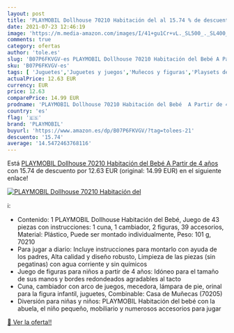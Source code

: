 ```yaml
---
layout: post
title: 'PLAYMOBIL Dollhouse 70210 Habitación del al 15.74 % de descuento'
date: 2021-07-23 12:46:19
image: 'https://m.media-amazon.com/images/I/41+gu1Cr+vL._SL500_._SL400_.jpg'
comments: true
category: ofertas
author: 'tole.es'
slug: 'B07P6FKVGV-es PLAYMOBIL Dollhouse 70210 Habitación del Bebé A Partir de...'
sku: 'B07P6FKVGV-es'
tags: [ 'Juguetes','Juguetes y juegos','Muñecos y figuras','Playsets de figuras de juguete para niños','playmobil', ]
actualPrice: 12.63 EUR
currency: EUR
price: 12.63
comparePrice: 14.99 EUR
prodname: 'PLAYMOBIL Dollhouse 70210 Habitación del Bebé  A Partir de 4 años'
country: 'es'
flag: '🇪🇸'
brand: 'PLAYMOBIL'
buyurl: 'https://www.amazon.es/dp/B07P6FKVGV/?tag=tolees-21'
descuento: '15.74'
average: '14.5472463768116'
---
```


Está [PLAYMOBIL Dollhouse 70210 Habitación del Bebé  A Partir de 4 años](https://www.amazon.es/dp/B07P6FKVGV/?tag=tolees-21) con 15.74 de descuento por 12.63 EUR (original: 14.99 EUR) en el siguiente enlace!

[![PLAYMOBIL Dollhouse 70210 Habitación del](https://m.media-amazon.com/images/I/41+gu1Cr+vL._SL500_._SL400_.jpg)](https://www.amazon.es/dp/B07P6FKVGV/?tag=tolees-21)

ℹ️:

- Contenido: 1 PLAYMOBIL Dollhouse Habitación del Bebé, Juego de 43 piezas con instrucciones: 1 cuna, 1 cambiador, 2 figuras, 39 accesorios, Material: Plástico, Puede ser montado individualmente, Peso: 101 g, 70210
- Para jugar a diario: Incluye instrucciones para montarlo con ayuda de los padres, Alta calidad y diseño robusto, Limpieza de las piezas (sin pegatinas) con agua corriente y sin químicos
- Juego de figuras para niños a partir de 4 años: Idóneo para el tamaño de sus manos y bordes redondeados agradables al tacto
- Cuna, cambiador con arco de juegos, mecedora, lámpara de pie, orinal para la figura infantil, juguetes, Combinable: Casa de Muñecas (70205)
- Diversión para niñas y niños: PLAYMOBIL Habitación del bebé con la abuela, el niño pequeño, mobiliario y numerosos accesorios para jugar

[🛒 Ver la oferta!!](https://www.amazon.es/dp/B07P6FKVGV/?tag=tolees-21)
